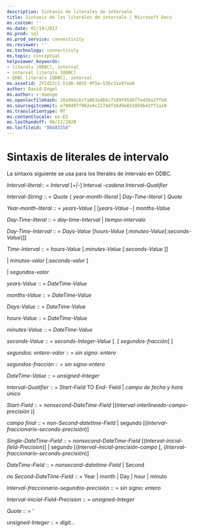 ```yaml
---
description: Sintaxis de literales de intervalo
title: Sintaxis de los literales de intervalo | Microsoft Docs
ms.custom: ''
ms.date: 01/19/2017
ms.prod: sql
ms.prod_service: connectivity
ms.reviewer: ''
ms.technology: connectivity
ms.topic: conceptual
helpviewer_keywords:
- literals [ODBC], interval
- interval literals [ODBC]
- ODBC literals [ODBC], interval
ms.assetid: 2f2d22c1-51d6-4055-9f5a-53bc31e9fea0
author: David-Engel
ms.author: v-daenge
ms.openlocfilehash: 20a994cbcfa063a4bbc7189f95d6f7e45ba2ffb0
ms.sourcegitcommit: e700497f962e4c2274df16d9e651059b42ff1a10
ms.translationtype: MT
ms.contentlocale: es-ES
ms.lasthandoff: 08/17/2020
ms.locfileid: "88483258"
---
```

# <a name="interval-literal-syntax"></a>Sintaxis de literales de intervalo
La sintaxis siguiente se usa para los literales de intervalo en ODBC.  
  
 *Interval-literal:: = Interval* [+*&#124;*-] Interval *-cadena Interval-Qualifier*  
  
 *Interval-String* :: = *Quote* { *year-month-literal* &#124; *Day-Time-literal* } *Quote*  
  
 *Year-month-literal* :: = *years-Value* &#124; [*years-Value* -] *months-Value*  
  
 *Day-Time-literal* :: = *day-time-Interval* &#124; *tiempo-intervalo*  
  
 *Day-Time-Interval* :: = *Days-Value* [*hours-Value* [:*minutes-Value*[:*seconds-Value*]]]  
  
 *Time-Interval* :: = *hours-Value* [:*minutes-Value* [:*seconds-Value* ]]  
  
 &#124; *minutos-valor* [:*seconds-valor* ]  
  
 &#124; *segundos-valor*  
  
 *years-Value* :: = *DateTime-Value*  
  
 *months-Value* :: = *DateTime-Value*  
  
 *Days-Value* :: = *DateTime-Value*  
  
 *hours-Value* :: = *DateTime-Value*  
  
 *minutes-Value* :: = *DateTime-Value*  
  
 *seconds-Value* :: = *seconds-Integer-Value* [. [ *segundos-fracción*] ]  
  
 *segundos: entero-valor* :: = *sin signo: entero*  
  
 *segundos-fracción* :: = *sin signo-entero*  
  
 *DateTime-Value* :: = *unsigned-Integer*  
  
 *Interval-Qualifier* :: = *Start-Field* TO *End-* Field &#124; *campo de fecha y hora único*  
  
 *Start-Field* :: = *nonsecond-DateTime-Field* [(*Interval-interlineado-campo-precisión* )]  
  
 *campo final* :: = *non-Second-datetime-Field* &#124; segundo [(*Interval-fraccionario-seconds-precisión*)]  
  
 *Single-DateTime-Field* :: = *nonsecond-DateTime-Field* [(*Interval-inicial-field-Precision*)] &#124; segundo [(*Interval-inicial-precisión-campo* [, (*Interval-fraccionario-seconds-precisión*)]  
  
 *DateTime-Field* :: = *nonsecond-datetime-Field* &#124; Second  
  
 *no Second-DateTime-Field* :: = Year &#124; month &#124; Day &#124; hour &#124; minuto  
  
 *Interval-fraccionario-segundos-precisión* :: = *sin signo: entero*  
  
 *Interval-inicial-Field-Precision* :: = *unsigned-Integer*  
  
 *Quote* :: = '  
  
 *unsigned-Integer* :: = *digit...*
